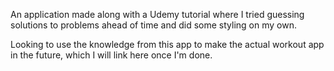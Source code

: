 An application made along with a Udemy tutorial where I tried guessing solutions to problems ahead of time and did some styling on my own. 

Looking to use the knowledge from this app to make the actual workout app in the future, which I will link here once I'm done. 
